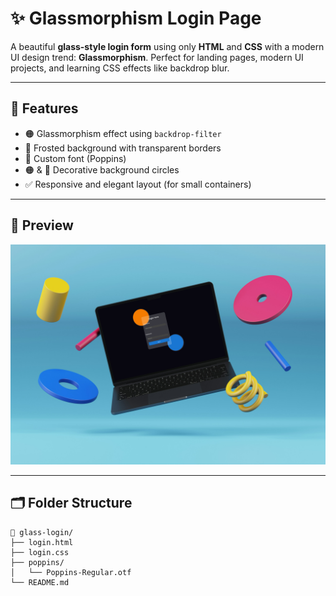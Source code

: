 # ✨ Glassmorphism Login Page

A beautiful **glass-style login form** using only **HTML** and **CSS** with a modern UI design trend: **Glassmorphism**. Perfect for landing pages, modern UI projects, and learning CSS effects like backdrop blur.

---

## 🌟 Features

- 🟠 Glassmorphism effect using `backdrop-filter`
- 🧊 Frosted background with transparent borders
- 🎨 Custom font (Poppins)
- 🟠 & 🔵 Decorative background circles
- ✅ Responsive and elegant layout (for small containers)

---

## 📸 Preview

![Glass Login Preview](./images/66ptOJShZHv.png)

---

## 🗂️ Folder Structure

```plaintext
📁 glass-login/
├── login.html
├── login.css
├── poppins/
│   └── Poppins-Regular.otf
└── README.md
